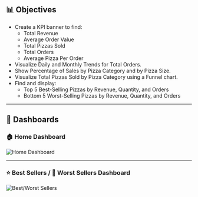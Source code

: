 ## 📊 Objectives

- Create a KPI banner to find:
  - Total Revenue
  - Average Order Value
  - Total Pizzas Sold
  - Total Orders
  - Average Pizza Per Order
- Visualize Daily and Monthly Trends for Total Orders.
- Show Percentage of Sales by Pizza Category and by Pizza Size.
- Visualize Total Pizzas Sold by Pizza Category using a Funnel chart.
- Find and display:
  - Top 5 Best-Selling Pizzas by Revenue, Quantity, and Orders
  - Bottom 5 Worst-Selling Pizzas by Revenue, Quantity, and Orders

---

## 🧾 Dashboards

### 🏠 Home Dashboard

![Home Dashboard]()

---

### ⭐ Best Sellers / 🚫 Worst Sellers Dashboard

![Best/Worst Sellers]()
